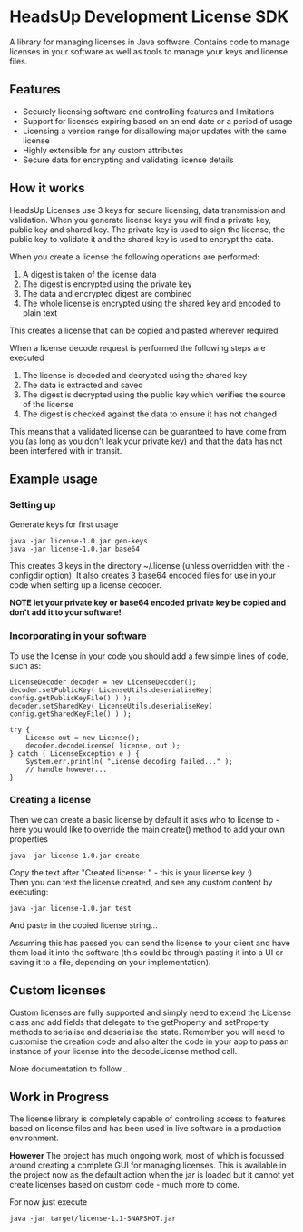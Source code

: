 HeadsUp Development License SDK
===============================

A library for managing licenses in Java software. Contains code to manage licenses in your software as well as tools to manage your keys and license files.

## Features

* Securely licensing software and controlling features and limitations
* Support for licenses expiring based on an end date or a period of usage
* Licensing a version range for disallowing major updates with the same license
* Highly extensible for any custom attributes
* Secure data for encrypting and validating license details

## How it works

HeadsUp Licenses use 3 keys for secure licensing, data transmission and validation.
When you generate license keys you will find a private key, public key and shared key.
The private key is used to sign the license, the public key to validate it and the shared key is used to encrypt the data.

When you create a license the following operations are performed:

1. A digest is taken of the license data
1. The digest is encrypted using the private key
1. The data and encrypted digest are combined
1. The whole license is encrypted using the shared key and encoded to plain text

This creates a license that can be copied and pasted wherever required

When a license decode request is performed the following steps are executed

1. The license is decoded and decrypted using the shared key
1. The data is extracted and saved
1. The digest is decrypted using the public key which verifies the source of the license
1. The digest is checked against the data to ensure it has not changed

This means that a validated license can be guaranteed to have come from you (as long as you don't leak your private key)
and that the data has not been interfered with in transit.

## Example usage

### Setting up

Generate keys for first usage

    java -jar license-1.0.jar gen-keys
    java -jar license-1.0.jar base64

This creates 3 keys in the directory ~/.license (unless overridden with the -configdir option).
It also creates 3 base64 encoded files for use in your code when setting up a license decoder.

__NOTE let your private key or base64 encoded private key be copied and don't add it to your software!__

### Incorporating in your software

To use the license in your code you should add a few simple lines of code, such as:

    LicenseDecoder decoder = new LicenseDecoder();
    decoder.setPublicKey( LicenseUtils.deserialiseKey( config.getPublicKeyFile() ) );
    decoder.setSharedKey( LicenseUtils.deserialiseKey( config.getSharedKeyFile() ) );

    try {
        License out = new License();
        decoder.decodeLicense( license, out );
    } catch ( LicenseException e ) {
        System.err.println( "License decoding failed..." );
        // handle however...
    }

### Creating a license

Then we can create a basic license by default it asks who to license to - here you would like to override the main create() method to add your own properties

    java -jar license-1.0.jar create

Copy the text after "Created license: " - this is your license key :)   
Then you can test the license created, and see any custom content by executing:

    java -jar license-1.0.jar test

And paste in the copied license string...

Assuming this has passed you can send the license to your client and have them load it into the software (this could
be through pasting it into a UI or saving it to a file, depending on your implementation).

## Custom licenses

Custom licenses are fully supported and simply need to extend the License class and add fields that delegate to
the getProperty and setProperty methods to serialise and deserialise the state. Remember you will need to customise
the creation code and also alter the code in your app to pass an instance of your license into the decodeLicense method call.

More documentation to follow...

## Work in Progress

The license library is completely capable of controlling access to features based on license files and has been used in live software in a production environment.

**However** The project has much ongoing work, most of which is focussed around creating a complete GUI for managing licenses.
This is available in the project now as the default action when the jar is loaded but it cannot yet create licenses based on custom code - much more to come.

For now just execute

    java -jar target/license-1.1-SNAPSHOT.jar

